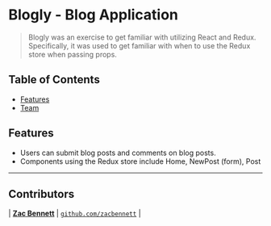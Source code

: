 # Blogly - Blog Application

> Blogly was an exercise to get familiar with utilizing React and Redux. Specifically, it was used to get familiar with when to use the Redux store when passing props.

## Table of Contents

- [Features](#features)
- [Team](#team)

## Features

- Users can submit blog posts and comments on blog posts.
- Components using the Redux store include Home, NewPost (form), Post

---

## Contributors

| <a href="https://github.com/zacbennett" target="_blank">**Zac Bennett**</a>
| <a href="https://github.com/zacbennett" target="_blank">`github.com/zacbennett`</a> | 



